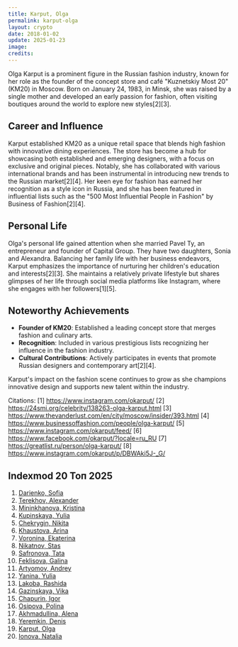 ```yaml
---
title: Karput, Olga
permalink: karput-olga
layout: crypto
date: 2018-01-02
update: 2025-01-23
image:
credits:
---
```


Olga Karput is a prominent figure in the Russian fashion industry, known for her role as the founder of the concept store and café "Kuznetskiy Most 20" (KM20) in Moscow. Born on January 24, 1983, in Minsk, she was raised by a single mother and developed an early passion for fashion, often visiting boutiques around the world to explore new styles[2][3].

## Career and Influence

Karput established KM20 as a unique retail space that blends high fashion with innovative dining experiences. The store has become a hub for showcasing both established and emerging designers, with a focus on exclusive and original pieces. Notably, she has collaborated with various international brands and has been instrumental in introducing new trends to the Russian market[2][4]. Her keen eye for fashion has earned her recognition as a style icon in Russia, and she has been featured in influential lists such as the "500 Most Influential People in Fashion" by Business of Fashion[2][4].

## Personal Life

Olga's personal life gained attention when she married Pavel Ty, an entrepreneur and founder of Capital Group. They have two daughters, Sonia and Alexandra. Balancing her family life with her business endeavors, Karput emphasizes the importance of nurturing her children's education and interests[2][3]. She maintains a relatively private lifestyle but shares glimpses of her life through social media platforms like Instagram, where she engages with her followers[1][5].

## Noteworthy Achievements

- **Founder of KM20**: Established a leading concept store that merges fashion and culinary arts.
- **Recognition**: Included in various prestigious lists recognizing her influence in the fashion industry.
- **Cultural Contributions**: Actively participates in events that promote Russian designers and contemporary art[2][4].

Karput's impact on the fashion scene continues to grow as she champions innovative design and supports new talent within the industry.

Citations:
[1] https://www.instagram.com/okarput/
[2] https://24smi.org/celebrity/138263-olga-karput.html
[3] https://www.thevanderlust.com/en/city/moscow/insider/393.html
[4] https://www.businessoffashion.com/people/olga-karput/
[5] https://www.instagram.com/okarput/feed/
[6] https://www.facebook.com/okarput/?locale=ru_RU
[7] https://greatlist.ru/person/olga-karput/
[8] https://www.instagram.com/okarput/p/DBWAki5J-_G/


## Indexmod 20 Топ 2025

1. [Darienko, Sofia](darienko-sofia)  
2. [Terekhov, Alexander](terekhov-alexander)  
3. [Mininkhanova, Kristina](mininkhanova-kristina)  
4. [Kupinskaya, Yulia](kupinskaya-yulia)  
5. [Chekrygin, Nikita](chekrygin-nikita)  
6. [Khaustova, Arina](khaustova-arina)  
7. [Voronina, Ekaterina](voronina-ekaterina)  
8. [Nikatnov, Stas](nikatnov-stas)  
9. [Safronova, Tata](safronova-tata)  
10. [Feklisova, Galina](feklisova-galina)  
11. [Artyomov, Andrey](artyomov-andrey)  
12. [Yanina, Yulia](yanina-yulia)  
13. [Lakoba, Rashida](lakoba-rashida)  
14. [Gazinskaya, Vika](gazinskaya-vika)  
15. [Chapurin, Igor](chapurin-igor)  
16. [Osipova, Polina](osipova-polina)  
17. [Akhmadullina, Alena](akhmadullina-alena-designer)  
18. [Yeremkin, Denis](yeremkin-denis)  
19. [Karput, Olga](karput-olga)  
20. [Ionova, Natalia](ionova-natalia)  
